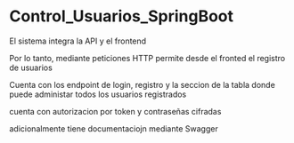 # Control_Usuarios_SpringBoot

El sistema integra la API y el frontend

Por lo tanto, mediante peticiones HTTP permite desde el fronted el registro de usuarios

Cuenta con los endpoint de login, registro y la seccion de la tabla donde puede administar todos los usuarios registrados

cuenta con autorizacion por token y contraseñas cifradas

adicionalmente tiene documentaciojn mediante Swagger
